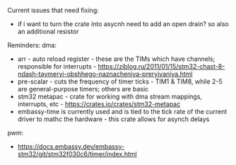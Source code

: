 Current issues that need fixing:
- if i want to turn the crate into asycnh  need to add an open drain? so also an additional resistor

Reminders:
dma:
- arr - auto reload register - these are the TIMs which have channels; responsible for interrupts - https://ziblog.ru/2011/01/15/stm32-chast-8-ndash-taymeryi-obshhego-naznacheniya-preryivaniya.html
- pre-scalar - cuts the frequency of timer ticks - TIM1 & TIM8, while 2-5 are general-purpose timers; others are basic
- stm32 metapac - crate for working with dma stream mappings, interrupts, etc - https://crates.io/crates/stm32-metapac
- embassy-time is currently used and is tied to the tick rate of the current driver to mathc the hardware - this crate allows for asynch delays


pwm:
- https://docs.embassy.dev/embassy-stm32/git/stm32f030c6/timer/index.html